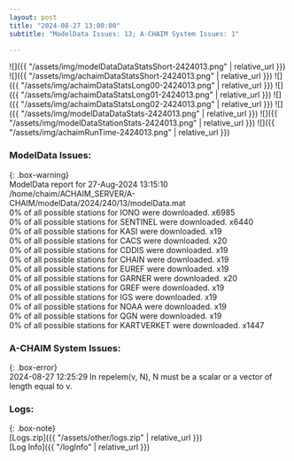 ```yaml
---
layout: post
title: "2024-08-27 13:00:00"
subtitle: "ModelData Issues: 13; A-CHAIM System Issues: 1"

---
```


![]({{ "/assets/img/modelDataDataStatsShort-2424013.png" | relative_url }})
![]({{ "/assets/img/achaimDataStatsShort-2424013.png" | relative_url }})
![]({{ "/assets/img/achaimDataStatsLong00-2424013.png" | relative_url }})
![]({{ "/assets/img/achaimDataStatsLong01-2424013.png" | relative_url }})
![]({{ "/assets/img/achaimDataStatsLong02-2424013.png" | relative_url }})
![]({{ "/assets/img/modelDataDataStats-2424013.png" | relative_url }})
![]({{ "/assets/img/modelDataStationStats-2424013.png" | relative_url }})
![]({{ "/assets/img/achaimRunTime-2424013.png" | relative_url }})


### ModelData Issues:  
  
{: .box-warning}  
 ModelData report for 27-Aug-2024 13:15:10   
 /home/chaim/ACHAIM_SERVER/A-CHAIM/modelData/2024/240/13/modelData.mat   
 0% of all possible stations for IONO were downloaded. x6985   
 0% of all possible stations for SENTINEL were downloaded. x6440   
 0% of all possible stations for KASI were downloaded. x19   
 0% of all possible stations for CACS were downloaded. x20   
 0% of all possible stations for CDDIS were downloaded. x19   
 0% of all possible stations for CHAIN were downloaded. x19   
 0% of all possible stations for EUREF were downloaded. x19   
 0% of all possible stations for GARNER were downloaded. x20   
 0% of all possible stations for GREF were downloaded. x19   
 0% of all possible stations for IGS were downloaded. x19   
 0% of all possible stations for NOAA were downloaded. x19   
 0% of all possible stations for QGN were downloaded. x19   
 0% of all possible stations for KARTVERKET were downloaded. x1447   
  
### A-CHAIM System Issues:  
  
{: .box-error}  
2024-08-27 12:25:29 In repelem(v, N), N must be a scalar or a vector of length equal to v.  

### Logs:  
  
{: .box-note}  
[Logs.zip]({{ "/assets/other/logs.zip" | relative_url }})  
[Log Info]({{ "/logInfo" | relative_url }})  

